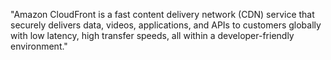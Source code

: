 "Amazon CloudFront is a fast content delivery network (CDN) service that securely delivers data, videos, applications, and APIs to customers globally with low latency, high transfer speeds, all within a developer-friendly environment."